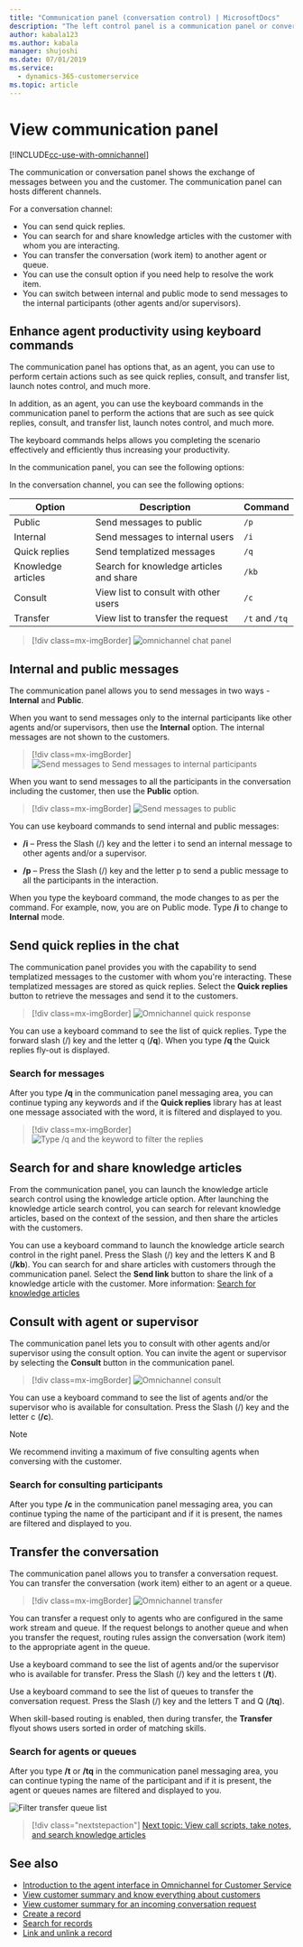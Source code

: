 ```yaml
---
title: "Communication panel (conversation control) | MicrosoftDocs"
description: "The left control panel is a communication panel or conversation control. The communication panel hosts the messages that you exchange with the customers. The communication panel provides various options like quick replies, consult, transfer, internal and public message modes."
author: kabala123
ms.author: kabala
manager: shujoshi
ms.date: 07/01/2019
ms.service: 
  - dynamics-365-customerservice
ms.topic: article
---
```

# View communication panel

[!INCLUDE[cc-use-with-omnichannel](../../../includes/cc-use-with-omnichannel.md)]

The communication or conversation panel shows the exchange of messages between you and the customer. The communication panel can hosts different channels.

For a conversation channel:

- You can send quick replies.
- You can search for and share knowledge articles with the customer with whom you are interacting.
- You can transfer the conversation (work item) to another agent or queue.
- You can use the consult option if you need help to resolve the work item.
- You can switch between internal and public mode to send messages to the internal participants (other agents and/or supervisors).

## Enhance agent productivity using keyboard commands

The communication panel has options that, as an agent, you can use to perform certain actions such as see quick replies, consult, and transfer list, launch notes control, and much more.

In addition, as an agent, you can use the keyboard commands in the communication panel to perform the actions that are such as see quick replies, consult, and transfer list, launch notes control, and much more.

The keyboard commands helps allows you completing the scenario effectively and efficiently thus increasing your productivity.

In the communication panel, you can see the following options:

In the conversation channel, you can see the following options:
 
 | Option           | Description                                   |  Command |
 |------------------|-----------------------------------------------|-----------|
 | Public           | Send messages to public | `/p` |
 | Internal         | Send messages to internal users | `/i` |
 | Quick replies    | Send templatized messages  | `/q` |
 | Knowledge articles | Search for knowledge articles and share | `/kb` |
 | Consult          | View list to consult with other users | `/c` |
 | Transfer         | View list to transfer the request | `/t` and `/tq` |

> [!div class=mx-imgBorder]
> ![omnichannel chat panel](../../media/oc-usd-chat-control-left-panel.png "Omnichannel chat panel")   

## Internal and public messages

The communication panel allows you to send messages in two ways - **Internal** and **Public**. 

When you want to send messages only to the internal participants like other agents and/or supervisors, then use the **Internal** option. The internal messages are not shown to the customers.

> [!div class=mx-imgBorder]
> ![Send messages to Send messages to internal participants](../../media/oc-usd-cc-internal-message.png "Send messages to internal participants")

When you want to send messages to all the participants in the conversation including the customer, then use the **Public** option.

> [!div class=mx-imgBorder]
> ![Send messages to public](../../media/oc-usd-cc-public-message.png "Send messages to public")

You can use keyboard commands to send internal and public messages:

- **/i** – Press the Slash (/) key and the letter i to send an internal message to other agents and/or a supervisor.

- **/p** – Press the Slash (/) key and the letter p to send a public message to all the participants in the interaction.

When you type the keyboard command, the mode changes to as per the command. For example, now, you are on Public mode. Type **/i** to change to **Internal** mode.

## Send quick replies in the chat

The communication panel provides you with the capability to send templatized messages to the customer with whom you're interacting. These templatized messages are stored as quick replies. Select the **Quick replies** button to retrieve the messages and send it to the customers.

> [!div class=mx-imgBorder]
>![Omnichannel quick response](../../media/oc-usd-cc-quick-replies.png "Omnichannel quick response")

You can use a keyboard command to see the list of quick replies. Type the forward slash (/) key and the letter q (**/q**). When you type **/q** the Quick replies fly-out is displayed.

### Search for messages

After you type **/q** in the communication panel messaging area, you can continue typing any keywords and if the **Quick replies** library has at least one message associated with the word, it is filtered and displayed to you.

 > [!div class=mx-imgBorder] 
 > ![Type /q and the keyword to filter the replies](../../media/oc-usd-send-quick-replies-filter.png "Filter replies") 

## Search for and share knowledge articles

From the communication panel, you can launch the knowledge article search control using the knowledge article option. After launching the knowledge article search control, you can search for relevant knowledge articles, based on the context of the session, and then share the articles with the customers.

You can use a keyboard command to launch the knowledge article search control in the right panel. Press the Slash (/) key and the letters K and B (**/kb**). You can search for and share articles with customers through the communication panel. Select the **Send link** button to share the link of a knowledge article with the customer. More information: [Search for knowledge articles](right-control-panel.md#search-for-knowledge-articles)

## Consult with agent or supervisor

The communication panel lets you to consult with other agents and/or supervisor using the consult option. You can invite the agent or supervisor by selecting the **Consult** button in the communication panel.

> [!div class=mx-imgBorder]
>![Omnichannel consult](../../media/oc-usd-cc-consult.png "Omnichannel consult")  

You can use a keyboard command to see the list of agents and/or the supervisor who is available for consultation. Press the Slash (/) key and the letter c (**/c**).

> [!Note]
> We recommend inviting a maximum of five consulting agents when conversing with the customer.

### Search for consulting participants

After you type **/c** in the communication panel messaging area, you can continue typing the name of the participant and if it is present, the names are filtered and displayed to you.

## Transfer the conversation

The communication panel allows you to transfer a conversation request. You can transfer the conversation (work item) either to an agent or a queue.

> [!div class=mx-imgBorder]
>![Omnichannel transfer](../../media/oc-usd-cc-transfer.png "Omnichannel transfer")

You can transfer a request only to agents who are configured in the same work stream and queue. If the request belongs to another queue and when you transfer the request, routing rules assign the conversation (work item) to the appropriate agent in the queue.

Use a keyboard command to see the list of agents and/or the supervisor who is available for transfer. Press the Slash (/) key and the letters t (**/t**).

Use a keyboard command to see the list of queues to transfer the conversation request. Press the Slash (/) key and the letters T and Q (**/tq**).

When skill-based routing is enabled, then during transfer, the **Transfer** flyout shows users sorted in order of matching skills.

### Search for agents or queues

After you type **/t** or **/tq** in the communication panel messaging area, you can continue typing the name of the participant and if it is present, the agent or queues names are filtered and displayed to you.

![Filter transfer queue list](../../media/oc-usd-cc-transfer-queue-filter.png "Filter transfer queue list")

> [!div class="nextstepaction"]
> [Next topic: View call scripts, take notes, and search knowledge articles](right-control-panel.md)

## See also

- [Introduction to the agent interface in Omnichannel for Customer Service](introduction-agent-interface.md)
- [View customer summary and know everything about customers](customer-summary.md)
- [View customer summary for an incoming conversation request](view-customer-summary-incoming-conversation-request.md)
- [Create a record](create-record.md)
- [Search for records](search-record.md)
- [Link and unlink a record](link-unlink-record.md)
